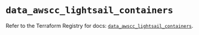 # `data_awscc_lightsail_containers`

Refer to the Terraform Registry for docs: [`data_awscc_lightsail_containers`](https://registry.terraform.io/providers/hashicorp/awscc/0.70.0/docs/data-sources/lightsail_containers).
